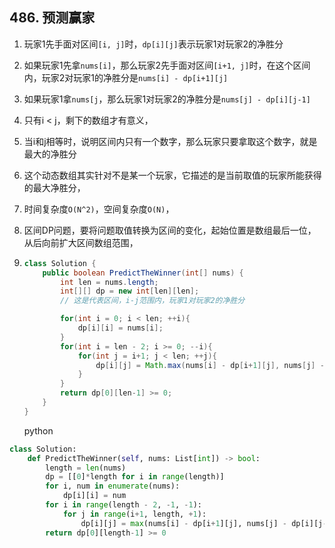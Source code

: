 ## 486. 预测赢家

1. 玩家1先手面对区间`[i, j]`时，`dp[i][j]`表示玩家1对玩家2的净胜分

2. 如果玩家1先拿`nums[i]`，那么玩家2先手面对区间`[i+1, j]`时，在这个区间内，玩家2对玩家1的净胜分是`nums[i] - dp[i+1][j]`

3. 如果玩家1拿`nums[j`，那么玩家1对玩家2的净胜分是`nums[j] - dp[i][j-1]`

4. 只有i < j，剩下的数组才有意义，

5. 当i和j相等时，说明区间内只有一个数字，那么玩家只要拿取这个数字，就是最大的净胜分

6. 这个动态数组其实针对不是某一个玩家，它描述的是当前取值的玩家所能获得的最大净胜分，

7. 时间复杂度`O(N^2)`，空间复杂度`O(N)`，

8. 区间DP问题，要将问题取值转换为区间的变化，起始位置是数组最后一位，从后向前扩大区间数组范围，

9. ```java
   class Solution {
       public boolean PredictTheWinner(int[] nums) {
           int len = nums.length;
           int[][] dp = new int[len][len];
           // 这是代表区间，i-j范围内，玩家1对玩家2的净胜分
   
           for(int i = 0; i < len; ++i){
               dp[i][i] = nums[i];
           }
           for(int i = len - 2; i >= 0; --i){
               for(int j = i+1; j < len; ++j){
                   dp[i][j] = Math.max(nums[i] - dp[i+1][j], nums[j] - dp[i][j-1]);
               }
           }
           return dp[0][len-1] >= 0;
       }
   }
   ```

   python

```python
class Solution:
    def PredictTheWinner(self, nums: List[int]) -> bool:
        length = len(nums)
        dp = [[0]*length for i in range(length)]
        for i, num in enumerate(nums):
            dp[i][i] = num
        for i in range(length - 2, -1, -1):
            for j in range(i+1, length, +1):
                dp[i][j] = max(nums[i] - dp[i+1][j], nums[j] - dp[i][j-1])
        return dp[0][length-1] >= 0
```


